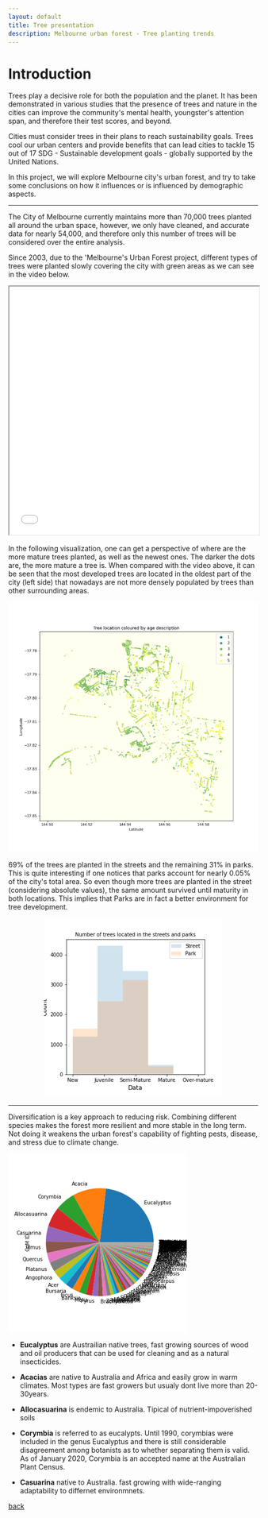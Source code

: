 ```yaml
---
layout: default
title: Tree presentation
description: Melbourne urban forest - Tree planting trends
---
```


# Introduction

Trees play a decisive role for both the population and the planet. 
It has been demonstrated in various studies that the presence of trees and nature in the cities can improve the community's mental health, youngster's attention span, and therefore their test scores, and beyond.

Cities must consider trees in their plans to reach sustainability goals. Trees cool our urban centers and provide benefits that can lead cities to tackle 15 out of 17 SDG - Sustainable development goals - globally supported by the United Nations.

In this project, we will explore Melbourne city's urban forest, and try to take some conclusions on how it influences or is influenced by demographic aspects.

***

The City of Melbourne currently maintains more than 70,000 trees planted all around the urban space, however, we only have cleaned, and accurate data for nearly 54,000, and therefore only this number of trees will be considered over the entire analysis. 

Since 2003, due to the 'Melbourne's Urban Forest project, different types of trees were planted slowly covering the city with green areas as we can see in the video below.

<iframe src="/testsite.github.io/tree-coverage-cumsum.html"
	sandbox="allow-same-origin allow-scripts"
	width="100%"
	height="500"
	scrolling="no"
	seamless="seamless"
	frameborder="2">
</iframe>

In the following visualization, one can get a perspective of where are the more mature trees planted, as well as the newest ones. The darker the dots are, the more mature a tree is. When compared with the video above, it can be seen that the most developed trees are located in the oldest part of the city (left side) that nowadays are not more densely populated by trees than other surrounding areas.

![image description](treeLocByAgeDesc.png)

69% of the trees are planted in the streets and the remaining 31% in parks. This is quite interesting if one notices that parks account for nearly 0.05% of the city's total area. So even though more trees are planted in the street (considering absolute values), the same amount survived until maturity in both locations. This implies that Parks are in fact a better environment for tree development.

<center>
	<img src="NofTressStreetPark.png">
</center>

***

Diversification is a key approach to reducing risk. Combining different species makes the forest more resilient and more stable in the long term.
Not doing it weakens the urban forest's capability of fighting pests, disease, and stress due to climate change.

![image description](treeGenusDivers.png)

* **Eucalyptus** are Austrailian native trees, fast growing sources of wood and oil producers that can be used for cleaning and as a natural insecticides.

* **Acacias** are native to Australia and Africa and easily grow in warm climates. Most types are fast growers but usualy dont live more than 20-30years.

* **Allocasuarina** is endemic to Australia. Tipical of nutrient-impoverished soils

* **Corymbia** is referred to as eucalypts. Until 1990, corymbias were included in the genus Eucalyptus and there is still considerable disagreement among botanists as to whether separating them is valid. As of January 2020, Corymbia is an accepted name at the Australian Plant Census.

* **Casuarina** native to Australia. fast growing with wide-ranging adaptability to differnet environmnets.



[back](./)
